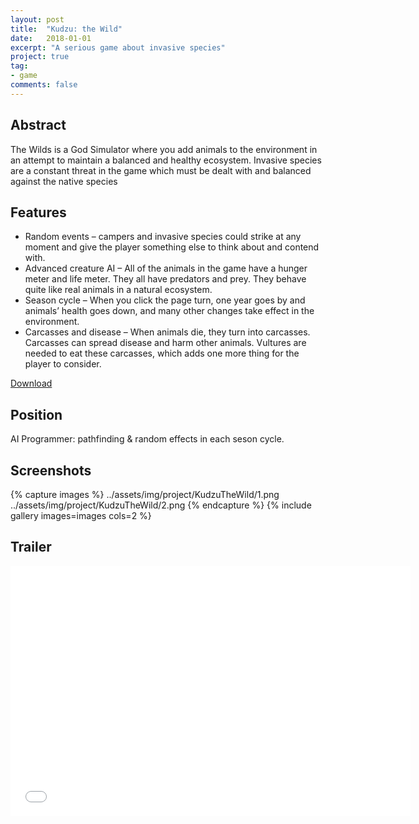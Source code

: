 ```yaml
---
layout: post
title:  "Kudzu: the Wild"
date:   2018-01-01
excerpt: "A serious game about invasive species"
project: true
tag:
- game 
comments: false
---
```

 
## Abstract
The Wilds is a God Simulator where you add animals to the environment in an attempt to maintain a balanced and healthy ecosystem. Invasive species are a constant threat in the game which must be dealt with and balanced against the native species

## Features
* Random events – campers and invasive species could strike at any moment and give the player something else to think about and contend with.
* Advanced creature AI – All of the animals in the game have a hunger meter and life meter. They all have predators and prey. They behave quite like real animals in a natural ecosystem.
* Season cycle – When you click the page turn, one year goes by and animals’ health goes down, and many other changes take effect in the environment.
* Carcasses and disease – When animals die, they turn into carcasses. Carcasses can spread disease and harm other animals. Vultures are needed to eat these carcasses, which adds one more thing for the player to consider.
     
<div markdown="0"><a href="https://drive.google.com/open?id=0B_akpSo3hCg4cW45V21nZ3QtbGM" class="btn btn-info">Download</a></div>

## Position

AI Programmer: pathfinding & random effects in each seson cycle.

## Screenshots

{% capture images %}
    ../assets/img/project/KudzuTheWild/1.png
    ../assets/img/project/KudzuTheWild/2.png
{% endcapture %}
{% include gallery images=images cols=2 %}

## Trailer
<iframe width="640" height="400" src="../assets/img/project/KudzuTheWild/trailer.mp4" frameborder="0"> </iframe>
